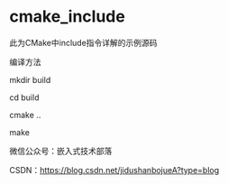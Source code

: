 # cmake_include
此为CMake中include指令详解的示例源码

编译方法

mkdir build

cd build

cmake ..

make

微信公众号：嵌入式技术部落

CSDN：https://blog.csdn.net/jidushanbojueA?type=blog
